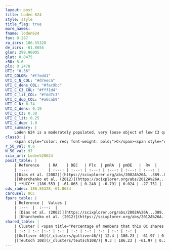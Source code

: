 ```yaml
---
layout: post
title: Loden 624
style: style
title_flag: true
more_names: 
fname: loden624
fov: 0.287
ra_icrs: 186.55328
de_icrs: -61.8654
glon: 299.96005
glat: 0.8475
r50: 8.6
plx: 0.2478
UTI: "0.36"
UTI_COLOR: "#ffedd1"
UTI_C_N_COL: "#d7eeca"
UTI_C_dens_COL: "#fac9bc"
UTI_C_C3_COL: "#fff1d4"
UTI_C_lit_COL: "#fdd7c3"
UTI_C_dup_COL: "#a6cab9"
UTI_C_N: 0.74
UTI_C_dens: 0.19
UTI_C_C3: 0.38
UTI_C_lit: 0.25
UTI_C_dup: 1.0
UTI_summary: |
    Loden 624 is a moderately populated, very loose object of low C3 quality. It is poorly studied in the literature, with no articles listed in the last 13 years. This object shares a small percentage of members with 2 later reported entries.
class3: |
    <span style="color: red; font-weight: bold;">C</span><span style="color: #FFC300; font-weight: bold;">B</span>
r_50_val: 8.6
N_50_val: 97
scix_url: Loden%20624
posit_table: |
    | Reference    | RA    | DEC   | Plx  | pmRA  | pmDE   |  Rv  |
    | :---         | :---: | :---: | :---: | :---: | :---: | :---: |
    |[Dias et al. (2002)](https://scixplorer.org/abs/2002A%26A...389..871D) | 186.592 | -61.717 | -- | -0.94 | -0.63 | -15.7 |
    |[Kharchenko et al. (2012)](https://scixplorer.org/abs/2012A%26A...543A.156K) | 186.577 | -61.8 | -- | -9.2 | -1.94 | -- |
    | **UCC** |186.553 | -61.865 | 0.248 | -6.791 | 0.024 | -27.751 | 
cds_radec: 186.55328,-61.8654
carousel: UCC
fpars_table: |
    | Reference |  Values |
    | :---  |  :---:  |
    | [Dias et al. (2002)](https://scixplorer.org/abs/2002A%26A...389..871D) | `E(B-V)=0.416, Dist=1423.0, Age=7.6` |
    | [Kharchenko et al. (2012)](https://scixplorer.org/abs/2012A%26A...543A.156K) | `e_bv=0.416, distance=1423, log_age=7.6` |
shared_table: |
    | Cluster | <span title="Percentage of members that this OC shares with the ones listed">%</span>   | RA   | DEC   | Plx   | pmRA  | pmDE  | Rv | UTI |
    | :-: | :-: |:-: | :-: | :-: | :-: | :-: | :-: | :-: |
    |[Gulliver 46](/_clusters/gulliver46/)| 12.4 | 186.23 | -61.97 | 0.21 | -6.94 | 0.15 | -36.15 |0.66 |
    |[Teutsch 108](/_clusters/teutsch108/)| 9.3 | 186.23 | -61.97 | 0.21 | -6.94 | 0.15 | -36.32 |0.01 |
---
```


